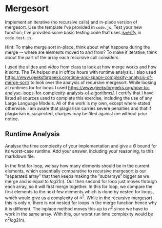 # Mergesort

Implement an iterative (no recursive calls) and in-place version of mergesort.
Use the template I've provided in `code.js`. Test your new function; I've
provided some basic testing code that uses
[jsverify](https://jsverify.github.io/) in `code.test.js`.

Hint: To make merge sort in-place, think about what happens during the merge --
where are elements moved to and from? To make it iterative, think about the
part of the array each recursive call considers.

I used the slides and video from class to look at how merge works and how it sorts. The TA helped me in office hours with runtime analysis. I also used https://www.geeksforgeeks.org/time-and-space-complexity-analysis-of-merge-sort/ to look over the analysis of recursive mergesort. While looking at runtimes for for loops I used https://www.geeksforgeeks.org/how-to-analyse-loops-for-complexity-analysis-of-algorithms/. 
I certify that I have listed all sources used to complete this exercise, including the use of any Large Language Models. All of the work is my own, except where stated otherwise. I am aware that plagiarism carries severe penalties and that if plagiarism is suspected, charges may be filed against me without prior notice.

## Runtime Analysis

Analyse the time complexity of your implementation and give a $\Theta$ bound for
its worst-case runtime. Add your answer, including your reasoning, to this
markdown file.

In the first for loop, we say how many elements should be in the current elements, which essentially comparative to recursive mergesort is our "separated array" that then keeps making the "subarrays" bigger as we merge and is equal to $log2(n)$. Our then second for loop just moves through each array, so it will first merge together. In this for loop, we compare the first elements to the next few elements which is done by nested for loops, which would give us a complexity of $n^2$. While in the recursive mergesort this is only n, there is not nested for loops in the merge function hence why it is different. The inplace method moves this up to $n^2$ since we have to work in the same array. With this, our worst run time complexity would be $n^2log2(n)$.
